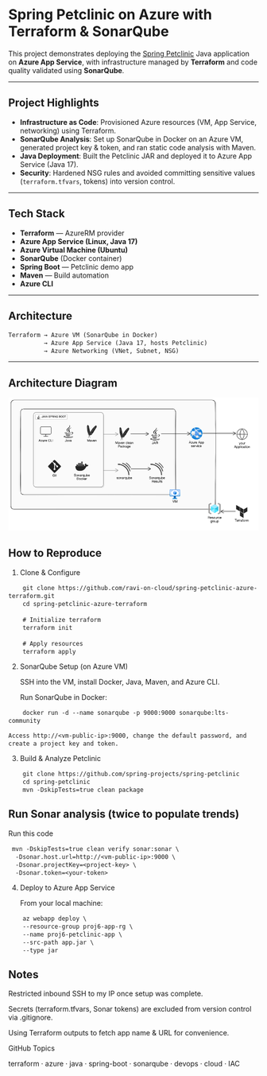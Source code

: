 # Spring Petclinic on Azure with Terraform & SonarQube

This project demonstrates deploying the [Spring Petclinic](https://github.com/spring-projects/spring-petclinic) Java application on **Azure App Service**, with infrastructure managed by **Terraform** and code quality validated using **SonarQube**.

---

## Project Highlights
- **Infrastructure as Code**: Provisioned Azure resources (VM, App Service, networking) using Terraform.
- **SonarQube Analysis**: Set up SonarQube in Docker on an Azure VM, generated project key & token, and ran static code analysis with Maven.
- **Java Deployment**: Built the Petclinic JAR and deployed it to Azure App Service (Java 17).
- **Security**: Hardened NSG rules and avoided committing sensitive values (`terraform.tfvars`, tokens) into version control.

---

## Tech Stack
- **Terraform** — AzureRM provider
- **Azure App Service (Linux, Java 17)**
- **Azure Virtual Machine (Ubuntu)**
- **SonarQube** (Docker container)
- **Spring Boot** — Petclinic demo app
- **Maven** — Build automation
- **Azure CLI**

---

## Architecture
```plaintext
Terraform → Azure VM (SonarQube in Docker)
          → Azure App Service (Java 17, hosts Petclinic)
          → Azure Networking (VNet, Subnet, NSG)

```
----
## Architecture Diagram

![Architecture Diagram](Diagram.png)

## How to Reproduce

1. Clone & Configure
```plaintext
    git clone https://github.com/ravi-on-cloud/spring-petclinic-azure-terraform.git
    cd spring-petclinic-azure-terraform

    # Initialize terraform
    terraform init

    # Apply resources
    terraform apply
```

2. SonarQube Setup (on Azure VM)

    SSH into the VM, install Docker, Java, Maven, and Azure CLI.

    Run SonarQube in Docker:
```
    docker run -d --name sonarqube -p 9000:9000 sonarqube:lts-community
```

    Access http://<vm-public-ip>:9000, change the default password, and create a project key and token.

3. Build & Analyze Petclinic
```
    git clone https://github.com/spring-projects/spring-petclinic
    cd spring-petclinic
    mvn -DskipTests=true clean package
```

## Run Sonar analysis (twice to populate trends)
Run this code
```
 mvn -DskipTests=true clean verify sonar:sonar \
  -Dsonar.host.url=http://<vm-public-ip>:9000 \
  -Dsonar.projectKey=<project-key> \
  -Dsonar.token=<your-token>
```

4. Deploy to Azure App Service

    From your local machine:
```
    az webapp deploy \
    --resource-group proj6-app-rg \
    --name proj6-petclinic-app \
    --src-path app.jar \
    --type jar
```

## Notes

Restricted inbound SSH to my IP once setup was complete.

Secrets (terraform.tfvars, Sonar tokens) are excluded from version control via .gitignore.

Using Terraform outputs to fetch app name & URL for convenience.


GitHub Topics

terraform · azure · java · spring-boot · sonarqube · devops · cloud · IAC

